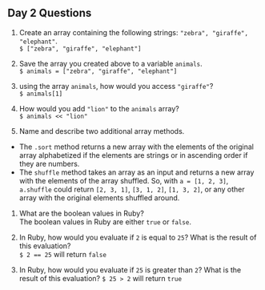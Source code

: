 ## Day 2 Questions

1. Create an array containing the following strings: `"zebra", "giraffe", "elephant"`.  
`$ ["zebra", "giraffe", "elephant"]`

1. Save the array you created above to a variable `animals`.  
`$ animals = ["zebra", "giraffe", "elephant"]`

1. using the array `animals`, how would you access `"giraffe"`?  
`$ animals[1]`

1. How would you add `"lion"` to the `animals` array?  
`$ animals << "lion"`

1. Name and describe two additional array methods.  
* The `.sort` method returns a new array with the elements of the original array alphabetized if the elements are strings or in ascending order if they are numbers.
* The `shuffle` method takes an array as an input and returns a new array with the elements of the array shuffled. So, with `a = [1, 2, 3]`, `a.shuffle` could return `[2, 3, 1]`, `[3, 1, 2]`, `[1, 3, 2]`, or any other array with the original elements shuffled around.

1. What are the boolean values in Ruby?  
The boolean values in Ruby are either `true` or `false`.

1. In Ruby, how would you evaluate if `2` is equal to `25`? What is the result of this evaluation?  
`$ 2 == 25` will return `false`

1. In Ruby, how would you evaluate if `25` is greater than `2`? What is the result of this evaluation?
`$ 25 > 2` will return `true`
